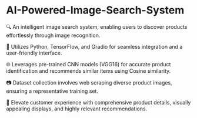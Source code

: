 # AI-Powered-Image-Search-System

🔍 An intelligent image search system, enabling users to discover products effortlessly through image recognition.

🚀 Utilizes Python, TensorFlow, and Gradio for seamless integration and a user-friendly interface.

🌐 Leverages pre-trained CNN models (VGG16) for accurate product identification and recommends similar items using Cosine similarity.

📷 Dataset collection involves web scraping diverse product images, ensuring a representative training set.

🎉 Elevate customer experience with comprehensive product details, visually appealing displays, and highly relevant recommendations.
